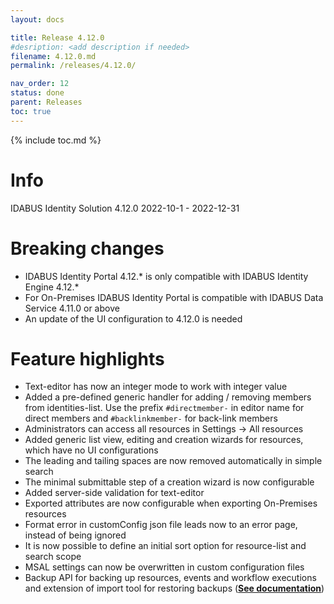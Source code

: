 ```yaml
---
layout: docs

title: Release 4.12.0
#desription: <add description if needed>
filename: 4.12.0.md
permalink: /releases/4.12.0/

nav_order: 12
status: done
parent: Releases
toc: true
---
```


{% include toc.md %}



# Info
IDABUS Identity Solution 4.12.0
2022-10-1 - 2022-12-31

# Breaking changes
- IDABUS Identity Portal 4.12.* is only compatible with IDABUS Identity Engine 4.12.*
- For On-Premises IDABUS Identity Portal is compatible with IDABUS Data Service 4.11.0 or above
- An update of the UI configuration to 4.12.0 is needed

# Feature highlights
- Text-editor has now an integer mode to work with integer value
- Added a pre-defined generic handler for adding / removing members from identities-list. Use the prefix ```#directmember-``` in editor name for direct members and ```#backlinkmember-``` for back-link members
- Administrators can access all resources in Settings -> All resources
- Added generic list view, editing and creation wizards for resources, which have no UI configurations
- The leading and tailing spaces are now removed automatically in simple search
- The minimal submittable step of a creation wizard is now configurable
- Added server-side validation for text-editor
- Exported attributes are now configurable when exporting On-Premises resources
- Format error in customConfig json file leads now to an error page, instead of being ignored
- It is now possible to define an initial sort option for resource-list and search scope
- MSAL settings can now be overwritten in custom configuration files
- Backup API for backing up resources, events and workflow executions and extension of import tool for restoring backups ([**See documentation**](/administrative-tasks/backup-and-restore/))
